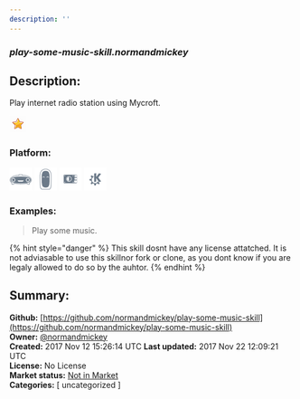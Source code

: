```yaml
---
description: ''
---
```


### _play-some-music-skill.normandmickey_  
## Description:  
Play internet radio station using Mycroft.  
  
![](../.gitbook/assets/star.png)  
  
### Platform:  
 ![Mark I](../.gitbook/assets/mark-1-icon.png)  ![Mark II](../.gitbook/assets/mark-2-icon.png)  ![Picroft](../.gitbook/assets/picroft-icon.png)  ![plasmoid](../.gitbook/assets/kde.png)   
### Examples:  
> Play some music.  
  
{% hint style="danger" %}
This skill dosnt have any license attatched. It is not adviasable to use this skillnor fork or clone, as you dont know if you are legaly allowed to do so by the auhtor.
{% endhint %}
  
## Summary:  
**Github:** [https://github.com/normandmickey/play-some-music-skill](https://github.com/normandmickey/play-some-music-skill)  
**Owner:** [@normandmickey](https://github.com/normandmickey)  
**Created:** 2017 Nov 12 15:26:14 UTC  **Last updated:** 2017 Nov 22 12:09:21 UTC  
**License:** No License  
**Market status:** [Not in Market](https://market.mycroft.ai/skill/)  
**Categories:** [ uncategorized ]   
